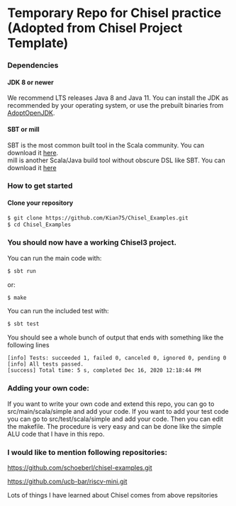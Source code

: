 Temporary Repo for Chisel practice (Adopted from Chisel Project Template)
=========================================================================


### Dependencies

#### JDK 8 or newer

We recommend LTS releases Java 8 and Java 11. You can install the JDK as recommended by your operating system, or use the prebuilt binaries from [AdoptOpenJDK](https://adoptopenjdk.net/).

#### SBT or mill

SBT is the most common built tool in the Scala community. You can download it [here](https://www.scala-sbt.org/download.html).  
mill is another Scala/Java build tool without obscure DSL like SBT. You can download it [here](https://github.com/com-lihaoyi/mill/releases)

### How to get started

#### Clone your repository

```sh
$ git clone https://github.com/Kian75/Chisel_Examples.git
$ cd Chisel_Examples
```
### You should now have a working Chisel3 project.

You can run the main code with:
```sh
$ sbt run
```
or:
```sh
$ make
```
You can run the included test with:
```sh
$ sbt test
```

You should see a whole bunch of output that ends with something like the following lines
```
[info] Tests: succeeded 1, failed 0, canceled 0, ignored 0, pending 0
[info] All tests passed.
[success] Total time: 5 s, completed Dec 16, 2020 12:18:44 PM
```
### Adding your own code:

If you want to write your own code and extend this repo, you can go to src/main/scala/simple and add your code.
If you want to add your test code you can go to src/test/scala/simple and add your code.
Then you can edit the makefile. The procedure is very easy and can be done like the simple ALU code that I have in this repo.

### I would like to mention following repositories:
https://github.com/schoeberl/chisel-examples.git

https://github.com/ucb-bar/riscv-mini.git

Lots of things I have learned about Chisel comes from above repsitories
